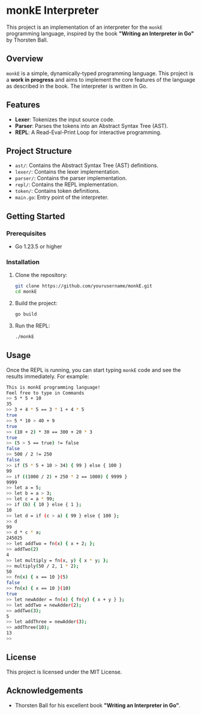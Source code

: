 # monkE Interpreter

This project is an implementation of an interpreter for the `monkE` programming language, inspired by the book **"Writing an Interpreter in Go"** by Thorsten Ball. 

## Overview

`monkE` is a simple, dynamically-typed programming language. This project is a **work in progress** and aims to implement the core features of the language as described in the book. The interpreter is written in Go.

## Features

- **Lexer**: Tokenizes the input source code.
- **Parser**: Parses the tokens into an Abstract Syntax Tree (AST).
- **REPL**: A Read-Eval-Print Loop for interactive programming.

## Project Structure

- `ast/`: Contains the Abstract Syntax Tree (AST) definitions.
- `lexer/`: Contains the lexer implementation.
- `parser/`: Contains the parser implementation.
- `repl/`: Contains the REPL implementation.
- `token/`: Contains token definitions.
- `main.go`: Entry point of the interpreter.

## Getting Started

### Prerequisites

- Go 1.23.5 or higher

### Installation

1. Clone the repository:
    ```sh
    git clone https://github.com/yourusername/monkE.git
    cd monkE
    ```

2. Build the project:
    ```sh
    go build
    ```

3. Run the REPL:
    ```sh
    ./monkE
    ```

## Usage

Once the REPL is running, you can start typing `monkE` code and see the results immediately. For example:

```sh
This is monkE programming language!
Feel free to type in Commands
>> 5 * 5 + 10
35
>> 3 + 4 * 5 == 3 * 1 + 4 * 5
true
>> 5 * 10 > 40 + 9
true
>> (10 + 2) * 30 == 300 + 20 * 3
true
>> (5 > 5 == true) != false                                                                                                                                                                  
false
>> 500 / 2 != 250
false
>> if (5 * 5 + 10 > 34) { 99 } else { 100 }
99
>> if ((1000 / 2) + 250 * 2 == 1000) { 9999 }
9999
>> let a = 5;
>> let b = a > 3;
>> let c = a * 99;
>> if (b) { 10 } else { 1 };
10
>> let d = if (c > a) { 99 } else { 100 };
>> d
99
>> d * c * a;
245025
>> let addTwo = fn(x) { x + 2; };
>> addTwo(2)
4
>> let multiply = fn(x, y) { x * y; };
>> multiply(50 / 2, 1 * 2);
50
>> fn(x) { x == 10 }(5)
false
>> fn(x) { x == 10 }(10) 
true
>> let newAdder = fn(x) { fn(y) { x + y } };
>> let addTwo = newAdder(2);
>> addTwo(3);
5
>> let addThree = newAdder(3);
>> addThree(10);
13
>>
```

## License

This project is licensed under the MIT License.

## Acknowledgements

- Thorsten Ball for his excellent book **"Writing an Interpreter in Go"**.
